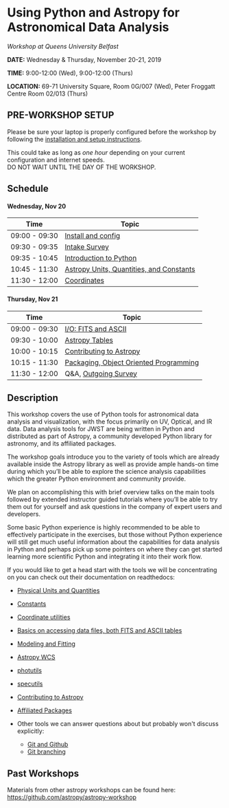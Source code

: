 Using Python and Astropy for Astronomical Data Analysis
=======================================================
*Workshop at Queens University Belfast*

**DATE:** Wednesday & Thursday, November 20-21, 2019

**TIME:** 9:00-12:00 (Wed), 9:00-12:00 (Thurs)

**LOCATION:** 69-71 University Square, Room 0G/007 (Wed), Peter Froggatt Centre Room 02/013 (Thurs)

## PRE-WORKSHOP SETUP
Please be sure your laptop is properly configured before the workshop by following the
[installation and setup instructions](00-Install_and_Setup).

This could take as long as *one hour* depending on your current configuration and internet speeds.  
DO NOT WAIT UNTIL THE DAY OF THE WORKSHOP.

## Schedule

#### Wednesday, Nov 20
| Time              | Topic    |
|-------------------|----------|
|09:00 - 09:30  | [Install and config](00-Install_and_Setup)
|09:30 - 09:35 | [Intake Survey](https://forms.gle/pcMAoKjS98XKJXau7) | 
|09:35 - 10:45 | [Introduction to Python](02-PythonIntro) |
|10:45 - 11:30 | [Astropy Units, Quantities, and Constants](03-UnitsQuantities) | 
|11:30 - 12:00 | [Coordinates](04-Coordinates) | 

#### Thursday, Nov 21

| Time              | Topic    |
|-------------------|----------|
|09:00 - 09:30 | [I/O: FITS and ASCII](05-FITS) |
|09:30 - 10:00 | [Astropy Tables](06-Tables) | 
|10:00 - 10:15 | [Contributing to Astropy](10-WrapUp) |
|10:15 - 11:30 | [Packaging, Object Oriented Programming](11-Extras) |
|11:30 - 12:00 | Q&A, [Outgoing Survey](https://forms.gle/egVyr2TKRU97g15RA) | 


## Description
This workshop covers the use of Python tools for astronomical data analysis and visualization, with the focus primarily
on UV, Optical, and IR data. Data analysis tools for JWST are being written in Python and distributed as part of Astropy,
a community developed Python library for astronomy,  and its affiliated packages.

The workshop goals introduce you to the variety of tools which are already available inside the Astropy library as
well as provide ample hands-on time during which you’ll be able to explore the science analysis capabilities which the
greater Python environment and community provide.

We plan on accomplishing this with brief overview talks on the main tools followed by extended instructor guided tutorials
where you’ll be able to try them out for yourself and ask questions in the company of expert users and developers.  

Some basic Python experience is highly recommended to be able to effectively participate in the exercises,
but those without Python experience will still get much useful information about the capabilities for data analysis in
Python and perhaps pick up some pointers on where they can get started learning more scientific Python and integrating
it into their work flow.

If you would like to get a head start with the tools we will be concentrating on you can check out their documentation on readthedocs:

* [Physical Units and Quantities](http://docs.astropy.org/en/stable/units/index.html)
* [Constants](http://docs.astropy.org/en/stable/constants/index.html)
* [Coordinate utilities](http://docs.astropy.org/en/stable/coordinates/index.html)
* [Basics on accessing data files, both FITS and ASCII tables](http://docs.astropy.org/en/stable/io/unified.html)
* [Modeling and Fitting](http://docs.astropy.org/en/stable/modeling/index.html)
* [Astropy WCS](http://docs.astropy.org/en/stable/wcs/index.html)
* [photutils](http://photutils.readthedocs.io/)
* [specutils](https://specutils.readthedocs.io/)
* [Contributing to Astropy](http://docs.astropy.org/en/stable/development/workflow/development_workflow.html)
* [Affiliated Packages](http://www.astropy.org/affiliated/)

* Other tools we can answer questions about but probably won't discuss explicitly:
  * [Git and Github](https://guides.github.com/activities/hello-world/)
  * [Git branching](https://learngitbranching.js.org/) 

## Past Workshops

Materials from other astropy workshops can be found here:
https://github.com/astropy/astropy-workshop
